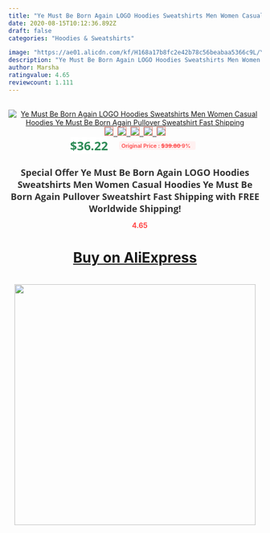 ```yaml
---
title: "Ye Must Be Born Again LOGO Hoodies Sweatshirts Men Women Casual Hoodies Ye Must Be Born Again Pullover Sweatshirt Fast Shipping"
date: 2020-08-15T10:12:36.892Z
draft: false
categories: "Hoodies & Sweatshirts"

image: "https://ae01.alicdn.com/kf/H168a17b8fc2e42b78c56beabaa5366c9L/Ye-Must-Be-Born-Again-LOGO-Hoodies-Sweatshirts-Men-Women-Casual-Hoodies-Ye-Must-Be-Born.jpg"
description: "Ye Must Be Born Again LOGO Hoodies Sweatshirts Men Women Casual Hoodies Ye Must Be Born Again Pullover Sweatshirt Fast Shipping"
author: Marsha
ratingvalue: 4.65
reviewcount: 1.111
---
```

<br>
<div style="text-align: center;">
<a href="https://s.click.aliexpress.com/e/_AZJw5f" target="_blank" rel="nofollow noopener noreferrer"><img alt="Ye Must Be Born Again LOGO Hoodies Sweatshirts Men Women Casual Hoodies Ye Must Be Born Again Pullover Sweatshirt Fast Shipping" class="magnifier-image" src="https://ae01.alicdn.com/kf/H168a17b8fc2e42b78c56beabaa5366c9L/Ye-Must-Be-Born-Again-LOGO-Hoodies-Sweatshirts-Men-Women-Casual-Hoodies-Ye-Must-Be-Born.jpg_640x640.jpg">
<br>
<img style="border:1px solid salmon" src="https://ae01.alicdn.com/kf/H168a17b8fc2e42b78c56beabaa5366c9L/Ye-Must-Be-Born-Again-LOGO-Hoodies-Sweatshirts-Men-Women-Casual-Hoodies-Ye-Must-Be-Born.jpg_120x120.jpg">&nbsp;&nbsp;<img style="border:1px solid salmon" src="https://ae01.alicdn.com/kf/H9e38d36b1e18493c9000b2bd940a05686/Ye-Must-Be-Born-Again-LOGO-Hoodies-Sweatshirts-Men-Women-Casual-Hoodies-Ye-Must-Be-Born.jpg_120x120.jpg">&nbsp;&nbsp;<img style="border:1px solid salmon" src="https://ae01.alicdn.com/kf/H57b1a6e6aba9427daa6061152eb2466a2/Ye-Must-Be-Born-Again-LOGO-Hoodies-Sweatshirts-Men-Women-Casual-Hoodies-Ye-Must-Be-Born.jpg_120x120.jpg">&nbsp;&nbsp;<img style="border:1px solid salmon" src="https://ae01.alicdn.com/kf/H88c479538ccc4f7eaaf634a0c19e3d6dQ/Ye-Must-Be-Born-Again-LOGO-Hoodies-Sweatshirts-Men-Women-Casual-Hoodies-Ye-Must-Be-Born.jpg_120x120.jpg">&nbsp;&nbsp;<img style="border:1px solid salmon" src="https://ae01.alicdn.com/kf/H13e8b8bba7a04cdb8b656b787be3e7b9r/Ye-Must-Be-Born-Again-LOGO-Hoodies-Sweatshirts-Men-Women-Casual-Hoodies-Ye-Must-Be-Born.jpg_120x120.jpg"></a></div><br0>
<div style="text-align: center;"><span style="background-color: white; border: 0px; box-sizing: border-box; color: seagreen; display: inline-block; font-family: &quot;open sans&quot; , &quot;arial&quot; , &quot;helvetica&quot; , sans-serif , &quot;heiti&quot;; font-size: 24px; font-stretch: inherit; font-weight: 700; line-height: inherit; margin: 0px 10px 0px 0px; padding: 0px; vertical-align: middle;">$36.22 </span>
<span style="background: rgb(255 , 241 , 241); border-radius: 3px; border: 0px; box-sizing: border-box; color: #ff4747; display: inline-block; font-family: inherit; font-size: 12px; font-stretch: inherit; font-style: inherit; font-variant: inherit; font-weight: 600; line-height: inherit; margin: 0px; padding: 2px 5px; transform: scale(0.9); vertical-align: middle;">Original Price : <b style="text-decoration: line-through;">$39.80 </b> 9%&nbsp;&nbsp;</span></div>
<h1 style="color: #333333; display: inline-block; font-family: &quot;open sans&quot; , &quot;arial&quot; , &quot;helvetica&quot; , sans-serif , &quot;heiti&quot;; font-size: 18px; font-stretch: inherit; font-weight: 700; text-align: center;">Special Offer Ye Must Be Born Again LOGO Hoodies Sweatshirts Men Women Casual Hoodies Ye Must Be Born Again Pullover Sweatshirt Fast Shipping with FREE Worldwide Shipping!</h1>
<div style="color: #ff4747; text-align: center;">
<img src="https://4.bp.blogspot.com/-M0ZcTcb-5uY/XleCXlxnR4I/AAAAAAAAAEc/OrjgMkXV1oMQFaCRZj5HQwOCBcu3w1FegCPcBGAYYCw/s1600/star.png" style="height: 15px;">&nbsp;<b>4.65</b></div>
<div class="button_cont" align="center"><a class="buynow_a" href="https://s.click.aliexpress.com/e/_AZJw5f" target="_blank" rel="nofollow noopener noreferrer"><H1>Buy on AliExpress</H1></a></div><br>
<div class="separator" style="clear: both; text-align: center;">
<img src="https://lh3.googleusercontent.com/-pTy5HemUv9M/XlePHvY0dAI/AAAAAAAAAE4/0nX5iRUoIWY8eMW9Dpxeirr157OZliDIgCLcBGAsYHQ/s1600/badge.gif" width="480">
</div>
